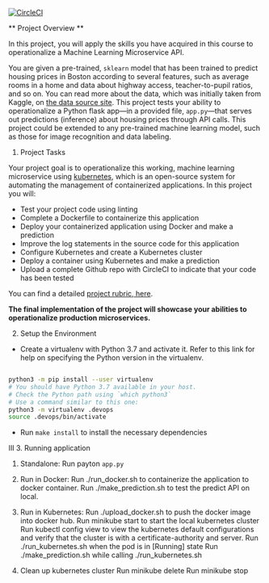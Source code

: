 [![CircleCI](https://dl.circleci.com/status-badge/img/gh/veereddy-dba/project4/tree/main.svg?style=svg)](https://dl.circleci.com/status-badge/redirect/gh/veereddy-dba/project4/tree/main)

 ** Project Overview **

In this project, you will apply the skills you have acquired in this course to operationalize a Machine Learning Microservice API. 

You are given a pre-trained, `sklearn` model that has been trained to predict housing prices in Boston according to several features, such as average rooms in a home and data about highway access, teacher-to-pupil ratios, and so on. You can read more about the data, which was initially taken from Kaggle, on [the data source site](https://www.kaggle.com/c/boston-housing). This project tests your ability to operationalize a Python flask app—in a provided file, `app.py`—that serves out predictions (inference) about housing prices through API calls. This project could be extended to any pre-trained machine learning model, such as those for image recognition and data labeling.

 1. Project Tasks

Your project goal is to operationalize this working, machine learning microservice using [kubernetes](https://kubernetes.io/), which is an open-source system for automating the management of containerized applications. In this project you will:
* Test your project code using linting
* Complete a Dockerfile to containerize this application
* Deploy your containerized application using Docker and make a prediction
* Improve the log statements in the source code for this application
* Configure Kubernetes and create a Kubernetes cluster
* Deploy a container using Kubernetes and make a prediction
* Upload a complete Github repo with CircleCI to indicate that your code has been tested

You can find a detailed [project rubric, here](https://review.udacity.com/#!/rubrics/2576/view).

**The final implementation of the project will showcase your abilities to operationalize production microservices.**

2. Setup the Environment

* Create a virtualenv with Python 3.7 and activate it. Refer to this link for help on specifying the Python version in the virtualenv.
```bash

python3 -m pip install --user virtualenv
# You should have Python 3.7 available in your host. 
# Check the Python path using `which python3`
# Use a command similar to this one:
python3 -m virtualenv .devops
source .devops/bin/activate
```
* Run `make install` to install the necessary dependencies

III 3. Running application

1. Standalone: 
   Run payton `app.py`

2. Run in Docker:
   Run ./run_docker.sh to containerize the application to docker container.
   Run ./make_prediction.sh to test the predict API on local.

3. Run in Kubernetes:
   Run ./upload_docker.sh to push the docker image into docker hub.
   Run minikube start to start the local kubernetes cluster
   Run kubectl config view to view the kubernetes default configurations and verify that the cluster is with a certificate-authority and server.
   Run ./run_kubernetes.sh when the pod is in [Running] state
   Run ./make_prediction.sh while calling ./run_kubernetes.sh

4. Clean up kubernetes cluster
   Run minikube delete
   Run minikube stop






